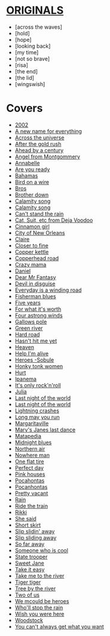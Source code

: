 


# [ORIGINALS](https://drive.google.com/drive/folders/1z0ft2zOqth9AEzh6ZIvWN7xUag6-_nIx?usp=sharing)
- [across the waves]
- [hold]
- [hope]
- [looking back]
- [my time]
- [not so brave]
- [risa]
- [the end]
- [the lid]
- [wingswish]

# Covers 
- [2002](https://www.youtube.com/watch?v=873Y6t-uCvE)
- [A new name for everything](https://www.youtube.com/watch?v=KMPPVUPUC1E)
- [Across the universe](https://www.youtube.com/watch?v=a4UQJwd3awQ)
- [After the gold rush](https://www.youtube.com/watch?v=d6Zf4D1tHdw)
- [Ahead by a century](https://www.youtube.com/watch?v=QE2joQsWXJg)
- [Angel from Montgommery](https://www.youtube.com/watch?v=WKjIDJAP7Lg)
- [Annabelle](https://www.youtube.com/watch?v=yOk1UDGSIcc)
- [Are you ready](https://www.youtube.com/watch?v=MmDQJjCHDOQ)
- [Bahamas](https://www.youtube.com/watch?v=w_BbyXcMh7Y)
- [Bird on a wire](https://www.youtube.com/watch?v=qq9hT-FdknE)
- [Bros](https://www.youtube.com/watch?v=TD_Q9CxXTo4)
- [Brother down](https://www.youtube.com/watch?v=71EnaOs-Xdk)
- [Calamity song](https://www.youtube.com/watch?v=lcGSEbfegrs)
- [Calamity song](https://www.youtube.com/watch?v=lcGSEbfegrs)
- [Can't stand the rain](https://www.youtube.com/watch?v=_RWKphdVsXg)
- [Cat, Suit, etc from Deja Voodoo](https://www.youtube.com/watch?v=M_YUnyKxgJ4)
- [Cinnamon girl](https://www.youtube.com/watch?v=jREf47BPe5w)
- [City of New Orleans](https://www.youtube.com/watch?v=jWYWaayje3o)
- [Claire](https://www.youtube.com/watch?v=bvIJs5_2PD4)
- [Closer to fine](https://www.youtube.com/watch?v=HUgwM1Ky228)
- [Copper kettle](https://www.youtube.com/watch?v=_r4He-YOm1o&list=OLAK5uy_m9akF4iT5WLjaCT16gSim-qVr0rHA-DgU&index=3)
- [Copperhead road](https://www.youtube.com/watch?v=xvaEJzoaYZk)
- [Crazy mama](https://www.youtube.com/watch?v=lcY5SQECqks)
- [Daniel](https://www.youtube.com/watch?v=-9xib-hCm6c)
- [Dear Mr Fantasy](https://www.youtube.com/watch?v=sS_eHdqcrM8)
- [Devil in disguise](https://www.youtube.com/watch?v=qVj6QBhdmiw)
- [Everyday is a  winding road](https://www.youtube.com/watch?v=e3QK_NwfECg)
- [Fisherman blues](https://www.youtube.com/watch?v=a4UQJwd3awQ)
- [Five years](https://www.youtube.com/watch?v=2ObjtVdsV3I)
- [For what it's worth](https://www.youtube.com/watch?v=gp5JCrSXkJY)
- [Four astrong winds](https://www.youtube.com/watch?v=DP9UjLeLN5A&list=RDDP9UjLeLN5A&start_radio=1)
- [Gallows pole](https://www.youtube.com/watch?v=CmxaT37yeOs)
- [Green river](https://www.youtube.com/watch?v=3WbmBK9BR9U)
- [Hard road](https://www.youtube.com/watch?v=LRGyGEtZyY4)
- [Hasn't hit me yet](https://www.youtube.com/watch?v=oMt0skVPC0o)
- [Heaven](https://www.youtube.com/watch?v=JAa7J10D8Qw)
- [Help I'm alive](https://www.youtube.com/watch?v=ZoK63Bk7pgw)
- [Heroes -Sobule](https://www.youtube.com/watch?v=xlsAdYjUzI4)
- [Honky tonk women](https://www.youtube.com/watch?v=hqqkGxZ1_8I)
- [Hurt](https://www.youtube.com/watch?v=8AHCfZTRGiI)
- [Ipanema](https://www.youtube.com/watch?v=s61-e29Vr6Q)
- [It's only rock'n'roll](https://www.youtube.com/watch?v=DmgCy__eUa8)
- [Julia](https://www.youtube.com/watch?v=OKDloS2gBHs)
- [Last night of the world](https://www.youtube.com/watch?v=Z55Qqz42_Kk)
- [Last night of the world](https://www.youtube.com/watch?v=pfdcygkV7UY)
- [Lightning crashes](https://www.youtube.com/watch?v=xsJ4O-nSveg)
- [Long may you run](https://www.youtube.com/watch?v=dVM8_jAL86w)
- [Margaritaville](https://www.youtube.com/watch?v=mrF4nF8VUb4)
- [Mary's Janes last dance](https://www.youtube.com/watch?v=YtZeVx5Om4c)
- [Matapedia](https://www.youtube.com/watch?v=I8q9GeHUp2w)
- [Midnight blues](https://www.youtube.com/watch?v=_EQeEXEswgo)
- [Northern air](https://www.youtube.com/watch?v=0RIcuFySNXE)
- [Nowhere man](https://www.youtube.com/watch?v=8scSwaKbE64)
- [One flat tire](https://www.youtube.com/watch?v=iWybOqVHAog)
- [Perfect day](https://www.youtube.com/watch?v=V0--emrNth8)
- [Pink houses](https://www.youtube.com/watch?v=qOfkpu6749w)
- [Pocahontas](https://www.youtube.com/watch?v=bJPq90mBXEE)
- [Pocanhontas](https://www.youtube.com/watch?v=bJPq90mBXEE)
- [Pretty vacant](https://www.youtube.com/watch?v=2sQaJNtbSzI)
- [Rain](https://www.youtube.com/watch?v=cK5G8fPmWeA)
- [Ride the train](https://www.youtube.com/watch?v=9GlNKST3_Rc)
- [Rikki](https://www.youtube.com/watch?v=UfZWp-hGCdA)
- [She said](https://www.youtube.com/watch?v=rLzfo59AdEc)
- [Short skirt](https://www.youtube.com/watch?v=85zV1fpSJQ0)
- [Slip slidin' away](https://www.youtube.com/watch?v=iUODdPpnxcA)
- [Slip sliding away](https://www.youtube.com/watch?v=iUODdPpnxcA)
- [So far away](https://www.youtube.com/watch?v=8QsE7Ln9dn8)
- [Someone who is cool](https://www.youtube.com/watch?v=eimpocAKIv0)
- [State trooper](https://www.youtube.com/watch?v=nU5MyNuBdhg)
- [Sweet Jane](https://www.youtube.com/watch?v=Fa9nN3G2CSg)
- [Take it easy](https://www.youtube.com/watch?v=EWw9M_hPJbU)
- [Take me to the river](https://www.youtube.com/watch?v=9FBUgdhxe9M)
- [Tiger tiger](https://www.youtube.com/watch?v=DRpMsCRIS_o)
- [Tree by the river](https://www.youtube.com/watch?v=ocr2-7W1GHw)
- [Two of us](https://www.youtube.com/watch?v=cLQox8e9688)
- [We mcould be heroes](https://www.youtube.com/watch?v=YLp2cW7ICCU)
- [Who'll stop the rain](https://www.youtube.com/watch?v=lIPan-rEQJA)
- [Wish you were here](https://www.youtube.com/watch?v=hjpF8ukSrvk)
- [Woodstock](https://www.youtube.com/watch?v=Irb-B2mwAJU)
- [You can't always get what you want](https://www.youtube.com/watch?v=krxU5Y9lCS8)

